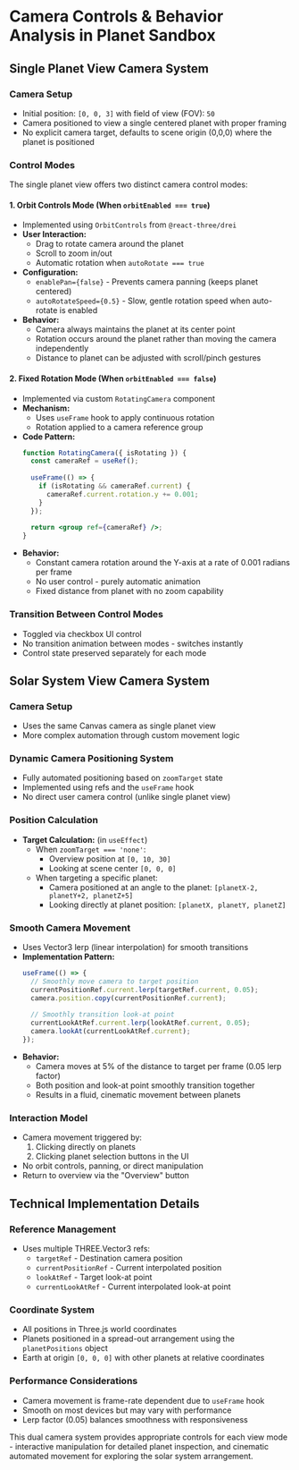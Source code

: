 # Camera Controls & Behavior Analysis in Planet Sandbox

## Single Planet View Camera System

### Camera Setup
- Initial position: `[0, 0, 3]` with field of view (FOV): `50`
- Camera positioned to view a single centered planet with proper framing
- No explicit camera target, defaults to scene origin (0,0,0) where the planet is positioned

### Control Modes
The single planet view offers two distinct camera control modes:

#### 1. Orbit Controls Mode (When `orbitEnabled === true`)
- Implemented using `OrbitControls` from `@react-three/drei`
- **User Interaction:**
  - Drag to rotate camera around the planet
  - Scroll to zoom in/out
  - Automatic rotation when `autoRotate === true`
- **Configuration:**
  - `enablePan={false}` - Prevents camera panning (keeps planet centered)
  - `autoRotateSpeed={0.5}` - Slow, gentle rotation speed when auto-rotate is enabled
- **Behavior:**
  - Camera always maintains the planet at its center point
  - Rotation occurs around the planet rather than moving the camera independently
  - Distance to planet can be adjusted with scroll/pinch gestures

#### 2. Fixed Rotation Mode (When `orbitEnabled === false`)
- Implemented via custom `RotatingCamera` component
- **Mechanism:**
  - Uses `useFrame` hook to apply continuous rotation
  - Rotation applied to a camera reference group
- **Code Pattern:**
  ```jsx
  function RotatingCamera({ isRotating }) {
    const cameraRef = useRef();
    
    useFrame(() => {
      if (isRotating && cameraRef.current) {
        cameraRef.current.rotation.y += 0.001;
      }
    });
    
    return <group ref={cameraRef} />;
  }
  ```
- **Behavior:**
  - Constant camera rotation around the Y-axis at a rate of 0.001 radians per frame
  - No user control - purely automatic animation
  - Fixed distance from planet with no zoom capability

### Transition Between Control Modes
- Toggled via checkbox UI control
- No transition animation between modes - switches instantly
- Control state preserved separately for each mode

## Solar System View Camera System

### Camera Setup
- Uses the same Canvas camera as single planet view
- More complex automation through custom movement logic

### Dynamic Camera Positioning System
- Fully automated positioning based on `zoomTarget` state
- Implemented using refs and the `useFrame` hook
- No direct user camera control (unlike single planet view)

### Position Calculation
- **Target Calculation:** (in `useEffect`)
  - When `zoomTarget === 'none'`:
    - Overview position at `[0, 10, 30]`
    - Looking at scene center `[0, 0, 0]`
  - When targeting a specific planet:
    - Camera positioned at an angle to the planet: `[planetX-2, planetY+2, planetZ+5]`
    - Looking directly at planet position: `[planetX, planetY, planetZ]`

### Smooth Camera Movement
- Uses Vector3 lerp (linear interpolation) for smooth transitions
- **Implementation Pattern:**
  ```jsx
  useFrame(() => {
    // Smoothly move camera to target position
    currentPositionRef.current.lerp(targetRef.current, 0.05);
    camera.position.copy(currentPositionRef.current);
    
    // Smoothly transition look-at point
    currentLookAtRef.current.lerp(lookAtRef.current, 0.05);
    camera.lookAt(currentLookAtRef.current);
  });
  ```
- **Behavior:**
  - Camera moves at 5% of the distance to target per frame (0.05 lerp factor)
  - Both position and look-at point smoothly transition together
  - Results in a fluid, cinematic movement between planets

### Interaction Model
- Camera movement triggered by:
  1. Clicking directly on planets
  2. Clicking planet selection buttons in the UI
- No orbit controls, panning, or direct manipulation
- Return to overview via the "Overview" button

## Technical Implementation Details

### Reference Management
- Uses multiple THREE.Vector3 refs:
  - `targetRef` - Destination camera position
  - `currentPositionRef` - Current interpolated position
  - `lookAtRef` - Target look-at point
  - `currentLookAtRef` - Current interpolated look-at point

### Coordinate System
- All positions in Three.js world coordinates
- Planets positioned in a spread-out arrangement using the `planetPositions` object
- Earth at origin `[0, 0, 0]` with other planets at relative coordinates

### Performance Considerations
- Camera movement is frame-rate dependent due to `useFrame` hook
- Smooth on most devices but may vary with performance
- Lerp factor (0.05) balances smoothness with responsiveness

This dual camera system provides appropriate controls for each view mode - interactive manipulation for detailed planet inspection, and cinematic automated movement for exploring the solar system arrangement.
